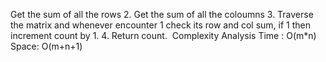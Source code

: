 Get the sum of all the rows
2. Get the sum of all the coloumns
3. Traverse the matrix and whenever encounter 1 check its row and col sum, if 1 then increment count by 1.
4. Return count.
​
Complexity Analysis
Time : O(m*n)
Space: O(m+n+1)
​
​